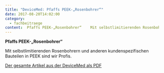 ```yaml
---
title: "DeviceMed: Pfaffs PEEK-„Rosenbohrer“"
date: 2017-08-20T14:02:00
category:
  - fachbeitraege
content:  Pfaffs PEEK-„Rosenbohrer“    Mit selbstlimitierenden Rosenbohrern und anderen kundenspezifischen Bauteilen in PEEK sind wir Profis.    Der gesamte Artikel aus der DeviceMed als PDF 
---
```


<p><strong>Pfaffs PEEK-„Rosenbohrer“</strong></p>



<p>Mit selbstlimitierenden Rosenbohrern und anderen kundenspezifischen Bauteilen in PEEK sind wir Profis.</p>



<p><a href="https://pfaffgmbh.com/downloads/PEEK_2017.pdf" target="_blank" rel="noreferrer noopener" aria-label=" (öffnet in neuem Tab)">Der gesamte Artikel aus der DeviceMed als PDF</a></p>
